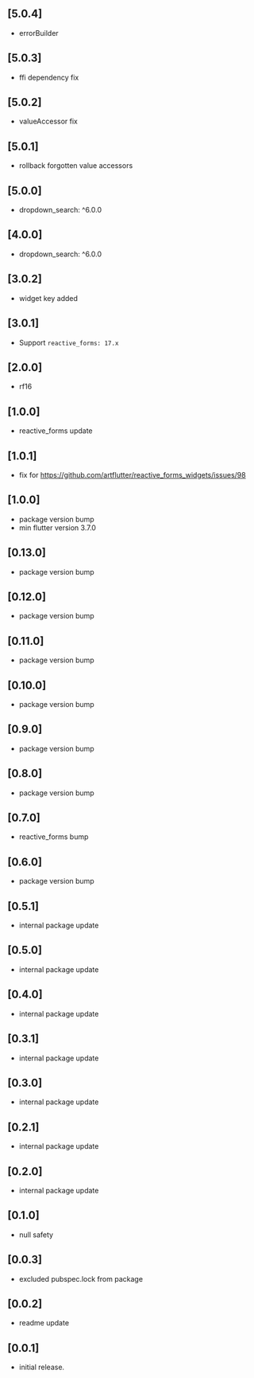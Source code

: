 ## [5.0.4]

* errorBuilder

## [5.0.3]

* ffi dependency fix

## [5.0.2]

* valueAccessor fix

## [5.0.1]

* rollback forgotten value accessors

## [5.0.0]

* dropdown_search: ^6.0.0

## [4.0.0]

* dropdown_search: ^6.0.0

## [3.0.2]

* widget key added

## [3.0.1]

* Support `reactive_forms: 17.x`

## [2.0.0]

* rf16

## [1.0.0]

* reactive_forms update

## [1.0.1]

* fix for https://github.com/artflutter/reactive_forms_widgets/issues/98

## [1.0.0]

* package version bump
* min flutter version 3.7.0

## [0.13.0]

* package version bump

## [0.12.0]

* package version bump

## [0.11.0]

* package version bump

## [0.10.0]

* package version bump

## [0.9.0]

* package version bump

## [0.8.0]

* package version bump

## [0.7.0]

* reactive_forms bump

## [0.6.0]

* package version bump

## [0.5.1]

* internal package update

## [0.5.0]

* internal package update

## [0.4.0]

* internal package update

## [0.3.1]

* internal package update

## [0.3.0]

* internal package update

## [0.2.1]

* internal package update

## [0.2.0]

* internal package update

## [0.1.0]

* null safety

## [0.0.3]

* excluded pubspec.lock from package

## [0.0.2]

* readme update

## [0.0.1]

* initial release.
